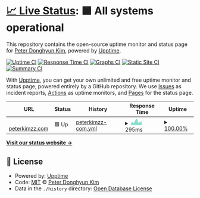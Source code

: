 # [📈 Live Status](https://upptime.peterkimzz.com): <!--live status--> **🟩 All systems operational**

This repository contains the open-source uptime monitor and status page for [Peter Donghyun Kim](peterkimzz.com), powered by [Upptime](https://github.com/upptime/upptime).

[![Uptime CI](https://github.com/peterkimzz/upptime/workflows/Uptime%20CI/badge.svg)](https://github.com/peterkimzz/upptime/actions?query=workflow%3A%22Uptime+CI%22)
[![Response Time CI](https://github.com/peterkimzz/upptime/workflows/Response%20Time%20CI/badge.svg)](https://github.com/peterkimzz/upptime/actions?query=workflow%3A%22Response+Time+CI%22)
[![Graphs CI](https://github.com/peterkimzz/upptime/workflows/Graphs%20CI/badge.svg)](https://github.com/peterkimzz/upptime/actions?query=workflow%3A%22Graphs+CI%22)
[![Static Site CI](https://github.com/peterkimzz/upptime/workflows/Static%20Site%20CI/badge.svg)](https://github.com/peterkimzz/upptime/actions?query=workflow%3A%22Static+Site+CI%22)
[![Summary CI](https://github.com/peterkimzz/upptime/workflows/Summary%20CI/badge.svg)](https://github.com/peterkimzz/upptime/actions?query=workflow%3A%22Summary+CI%22)

With [Upptime](https://upptime.js.org), you can get your own unlimited and free uptime monitor and status page, powered entirely by a GitHub repository. We use [Issues](https://github.com/peterkimzz/upptime/issues) as incident reports, [Actions](https://github.com/peterkimzz/upptime/actions) as uptime monitors, and [Pages](https://upptime.peterkimzz.com) for the status page.

<!--start: status pages-->
<!-- This summary is generated by Upptime (https://github.com/upptime/upptime) -->
<!-- Do not edit this manually, your changes will be overwritten -->
<!-- prettier-ignore -->
| URL | Status | History | Response Time | Uptime |
| --- | ------ | ------- | ------------- | ------ |
| <img alt="" src="https://icons.duckduckgo.com/ip3/peterkimzz.com.ico" height="13"> [peterkimzz.com](http://peterkimzz.com) | 🟩 Up | [peterkimzz-com.yml](https://github.com/peterkimzz/upptime/commits/HEAD/history/peterkimzz-com.yml) | <details><summary><img alt="Response time graph" src="./graphs/peterkimzz-com/response-time-week.png" height="20"> 295ms</summary><br><a href="https://upptime.peterkimzz.com/history/peterkimzz-com"><img alt="Response time 297" src="https://img.shields.io/endpoint?url=https%3A%2F%2Fraw.githubusercontent.com%2Fpeterkimzz%2Fupptime%2FHEAD%2Fapi%2Fpeterkimzz-com%2Fresponse-time.json"></a><br><a href="https://upptime.peterkimzz.com/history/peterkimzz-com"><img alt="24-hour response time 242" src="https://img.shields.io/endpoint?url=https%3A%2F%2Fraw.githubusercontent.com%2Fpeterkimzz%2Fupptime%2FHEAD%2Fapi%2Fpeterkimzz-com%2Fresponse-time-day.json"></a><br><a href="https://upptime.peterkimzz.com/history/peterkimzz-com"><img alt="7-day response time 295" src="https://img.shields.io/endpoint?url=https%3A%2F%2Fraw.githubusercontent.com%2Fpeterkimzz%2Fupptime%2FHEAD%2Fapi%2Fpeterkimzz-com%2Fresponse-time-week.json"></a><br><a href="https://upptime.peterkimzz.com/history/peterkimzz-com"><img alt="30-day response time 276" src="https://img.shields.io/endpoint?url=https%3A%2F%2Fraw.githubusercontent.com%2Fpeterkimzz%2Fupptime%2FHEAD%2Fapi%2Fpeterkimzz-com%2Fresponse-time-month.json"></a><br><a href="https://upptime.peterkimzz.com/history/peterkimzz-com"><img alt="1-year response time 297" src="https://img.shields.io/endpoint?url=https%3A%2F%2Fraw.githubusercontent.com%2Fpeterkimzz%2Fupptime%2FHEAD%2Fapi%2Fpeterkimzz-com%2Fresponse-time-year.json"></a></details> | <details><summary><a href="https://upptime.peterkimzz.com/history/peterkimzz-com">100.00%</a></summary><a href="https://upptime.peterkimzz.com/history/peterkimzz-com"><img alt="All-time uptime 100.00%" src="https://img.shields.io/endpoint?url=https%3A%2F%2Fraw.githubusercontent.com%2Fpeterkimzz%2Fupptime%2FHEAD%2Fapi%2Fpeterkimzz-com%2Fuptime.json"></a><br><a href="https://upptime.peterkimzz.com/history/peterkimzz-com"><img alt="24-hour uptime 100.00%" src="https://img.shields.io/endpoint?url=https%3A%2F%2Fraw.githubusercontent.com%2Fpeterkimzz%2Fupptime%2FHEAD%2Fapi%2Fpeterkimzz-com%2Fuptime-day.json"></a><br><a href="https://upptime.peterkimzz.com/history/peterkimzz-com"><img alt="7-day uptime 100.00%" src="https://img.shields.io/endpoint?url=https%3A%2F%2Fraw.githubusercontent.com%2Fpeterkimzz%2Fupptime%2FHEAD%2Fapi%2Fpeterkimzz-com%2Fuptime-week.json"></a><br><a href="https://upptime.peterkimzz.com/history/peterkimzz-com"><img alt="30-day uptime 100.00%" src="https://img.shields.io/endpoint?url=https%3A%2F%2Fraw.githubusercontent.com%2Fpeterkimzz%2Fupptime%2FHEAD%2Fapi%2Fpeterkimzz-com%2Fuptime-month.json"></a><br><a href="https://upptime.peterkimzz.com/history/peterkimzz-com"><img alt="1-year uptime 100.00%" src="https://img.shields.io/endpoint?url=https%3A%2F%2Fraw.githubusercontent.com%2Fpeterkimzz%2Fupptime%2FHEAD%2Fapi%2Fpeterkimzz-com%2Fuptime-year.json"></a></details>

<!--end: status pages-->

[**Visit our status website →**](https://upptime.peterkimzz.com)

## 📄 License

- Powered by: [Upptime](https://github.com/upptime/upptime)
- Code: [MIT](./LICENSE) © [Peter Donghyun Kim](peterkimzz.com)
- Data in the `./history` directory: [Open Database License](https://opendatacommons.org/licenses/odbl/1-0/)
